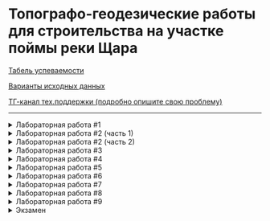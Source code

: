 # Топографо-геодезические работы для строительства на участке поймы реки Щара

[Табель успеваемости](https://docs.google.com/spreadsheets/d/1aSLuZsMVaOwBzPnUX9lAEy2Ca6RQR0yOJeE3apmIQ0Q/edit?usp=sharing)

[Варианты исходных данных](Варианты(топоплан).md)

[ТГ-канал тех.поддержки (подробно опишите свою проблему)](https://t.me/joinchat/H5AXSBVrm-l5lWtoAkvOBQ)

---

<details>
  <summary>Лабораторная работа #1</summary>
  
  [Журнал теодолитного хода 1](ЛР1/Теод.ход1.pdf)<br>
  [Журнал теодолитного хода 2](ЛР1/Теод.ход2.pdf)<br>
  [Тест №1](https://docs.google.com/forms/d/e/1FAIpQLSd7cL102TQXJBvOj81E574nqqYy1_R_oriAr0yAqspQ93Zy2w/viewform)  
</details>

<details>
  <summary>Лабораторная работа #2 (часть 1)</summary>  
  
  [Ведомость вычисления координат точек теодолитного хода 1](ЛР2/Ведомость_координат_хода1.pdf)<br>
  [Тест №2](https://docs.google.com/forms/d/e/1FAIpQLSeujQy8-LKK65H_A_0DRKqAcTklOX64-ovH8izvnDtrMWkNDw/viewform)
</details>

<details>
  <summary>Лабораторная работа #2 (часть 2)</summary>  
  
  [Ведомость вычисления координат точек теодолитного хода 2](ЛР2/Ведомость_координат_хода2.pdf)<br>
  [Тест №3](https://docs.google.com/forms/d/e/1FAIpQLSfMRRRf9XKwtshnm-hlt1XDRTOJzUcLVFFQNMsDjOSptbLoyw/viewform)
</details>

<details>
  <summary>Лабораторная работа #3</summary>  
  
  [Журнал нивелирного хода 1](ЛР3/Нив.ход1.pdf)<br>
  [Журнал нивелирного хода 2](ЛР3/Нив.ход2.pdf)<br>
  [Тест №4](https://docs.google.com/forms/d/e/1FAIpQLSe-KXXF3k5wu7j0phQAbX-KS6nVwlWYVgkiWWKMER80kc6lwA/viewform)
</details>

<details>
  <summary>Лабораторная работа #4</summary>  
  
  [Журнал нивелирования по квадратам](ЛР4/Нив_по_квадратам.pdf)<br>
  [Тест №5](https://docs.google.com/forms/d/e/1FAIpQLSfzxgewS7rDYCNiEd8tFtHiDl0odhI1Qj8HdYQQ_WLclLOfCg/viewform)
</details>

<details>
  <summary>Лабораторная работа #5</summary>  
  
  [Вертикальная планировка](ЛР5/Организация_рельефа_и_зем.работы.pdf)<br>
  [Картограмма земляных работ (образец)](ЛР5/Картограмма.pdf)<br>
  [Тест №6](https://docs.google.com/forms/d/e/1FAIpQLSdsGWCbOcMRihjo8kqFSNVWh9UL1VDkkeEqe9mtMzxi-DM7sA/viewform)
</details>

<details>
  <summary>Лабораторная работа #6</summary>  
  
  [Журнал тахеометрической съёмки 1](ЛР6/Тах.съемка1.pdf)<br>
  [Журнал тахеометрической съёмки 2](ЛР6/Тах.съемка2.pdf)<br>
  [Тест №7](https://docs.google.com/forms/d/e/1FAIpQLScMTZMfwGhK_W2qUzgZsGhmD9FF-N65Ev6QaB7hWI9c8Bd2dg/viewform)
</details>

<details>
  <summary>Лабораторная работа #7</summary>  
  
  [Пример оформления топоплана](ЛР7/Оформление_топоплана.pdf)<br>
  [Тест №8](https://docs.google.com/forms/d/e/1FAIpQLSdfN5qvdkMQTiDCLch8psxgV0nyWVlj6Pqjh_NgDWw2m4ZktA/viewform)
</details>

<details>
  <summary>Лабораторная работа #8</summary>  

  [Варианты исходных данных](ЛР8/Варианты(профиль).md)<br>
  [Журнал полевого трассирования](ЛР8/Полевое_трассирование.pdf)<br>
  [Тест №9](https://docs.google.com/forms/d/e/1FAIpQLSebRMRts4nNN1ohdFkrrxY68zZpieh9LCsW7tkOveBEtZAZrw/viewform)
</details>

<details>
  <summary>Лабораторная работа #9</summary>  
  
  [Пример оформления профиля трассы](ЛР9/Оформление_профиля.pdf)<br>
  [Тест №10](https://docs.google.com/forms/d/e/1FAIpQLSdwiL8SKamOF2tlUMwJjKBMPbxOQdmSOuzrsiikIFzdPn05TQ/viewform)
</details>

<details>
  <summary>Экзамен</summary>  
  
  [Список вопросов](Экзамен.md)<br>
</details>

